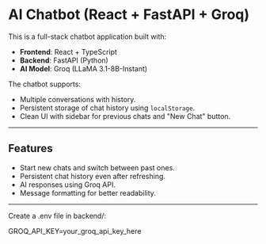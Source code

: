 # AI Chatbot (React + FastAPI + Groq)

This is a full-stack chatbot application built with:
- **Frontend**: React + TypeScript
- **Backend**: FastAPI (Python)
- **AI Model**: Groq (LLaMA 3.1-8B-Instant)

The chatbot supports:
- Multiple conversations with history.
- Persistent storage of chat history using `localStorage`.
- Clean UI with sidebar for previous chats and "New Chat" button.

---

## Features
- Start new chats and switch between past ones.
- Persistent chat history even after refreshing.
- AI responses using Groq API.
- Message formatting for better readability.
---
Create a .env file in backend/:

GROQ_API_KEY=your_groq_api_key_here
